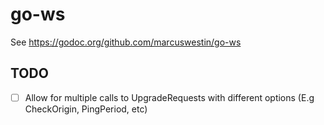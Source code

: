 go-ws
=====

See https://godoc.org/github.com/marcuswestin/go-ws

TODO
----

- [ ] Allow for multiple calls to UpgradeRequests with different options (E.g CheckOrigin, PingPeriod, etc)